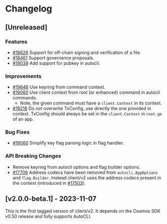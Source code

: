 <!--
Guiding Principles:

Changelogs are for humans, not machines.
There should be an entry for every single version.
The same types of changes should be grouped.
Versions and sections should be linkable.
The latest version comes first.
The release date of each version is displayed.
Mention whether you follow Semantic Versioning.

Usage:

Change log entries are to be added to the Unreleased section under the
appropriate stanza (see below). Each entry should ideally include a tag and
the Github issue reference in the following format:

* (<tag>) \#<issue-number> message

The issue numbers will later be link-ified during the release process so you do
not have to worry about including a link manually, but you can if you wish.

Types of changes (Stanzas):

"Features" for new features.
"Improvements" for changes in existing functionality.
"Deprecated" for soon-to-be removed features.
"Bug Fixes" for any bug fixes.
"Client Breaking" for breaking Protobuf, gRPC and REST routes used by end-users.
"CLI Breaking" for breaking CLI commands.
"API Breaking" for breaking exported APIs used by developers building on SDK.
Ref: https://keepachangelog.com/en/1.0.0/
-->

# Changelog

## [Unreleased]

<!-- ## [v2.1.0-beta.1] to be tagged after v0.51 final or in SDK agnostic version -->

### Features

* [#18626](https://github.com/cosmos/cosmos-sdk/pull/18626) Support for off-chain signing and verification of a file.
* [#18461](https://github.com/cosmos/cosmos-sdk/pull/18461) Support governance proposals.
* [#19039](https://github.com/cosmos/cosmos-sdk/pull/19039) Add support for pubkey in autocli.

### Improvements

* [#19646](https://github.com/cosmos/cosmos-sdk/pull/19646) Use keyring from command context.
* [#19060](https://github.com/cosmos/cosmos-sdk/pull/19060) Use client context from root (or enhanced) command in autocli commands.
  * Note, the given command must have a `client.Context` in its context.
* [#19216](https://github.com/cosmos/cosmos-sdk/pull/19216) Do not overwrite TxConfig, use directly the one provided in context. TxConfig should always be set in the `client.Context` in `root.go` of an app.

### Bug Fixes

* [#19060](https://github.com/cosmos/cosmos-sdk/pull/19060) Simplify key flag parsing logic in flag handler.

### API Breaking Changes

* []() Remove keyring from autocli options and flag builder options.
* [#17709](https://github.com/cosmos/cosmos-sdk/pull/17709) Address codecs have been removed from `autocli.AppOptions` and `flag.Builder`. Instead client/v2 uses the address codecs present in the context (introduced in [#17503](https://github.com/cosmos/cosmos-sdk/pull/17503)).

## [v2.0.0-beta.1] - 2023-11-07

This is the first tagged version of client/v2.
It depends on the Cosmos SDK v0.50 release and fully supports AutoCLI.
